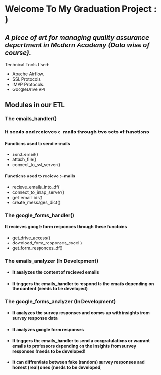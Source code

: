 # Welcome To My Graduation Project : )

## *A piece of art for managing quality assurance department in Modern Academy (Data wise of course).*

Technical Tools Used:

- Apache Airflow.
- SSL Protocols.
- IMAP Protocols.
- GoogleDrive API

## Modules in our ETL

### The emails_handler()

### It sends and recieves e-mails through two sets of functions

#### Functions used to send e-mails

- send_email()
- attach_file()
- connect_to_ssl_server()

#### Functions used to recieve e-mails

- recieve_emails_into_df()
- connect_to_imap_server()
- get_email_ids()
- create_messages_dict()

### The google_forms_handler()

#### It recieves google form responces through these functoins

- get_drive_access()
- download_form_responses_excel()
- get_form_responces_df()

### The emails_analyzer (In Development)

- #### It analyzes the content of recieved emails

- #### It triggers the emails_handler to respond to the emails depending on the content (needs to be developed)

### The google_forms_analyzer (In Development)

- #### It analyzes the survey responses and comes up with insights from survey response data

- #### It analyzes google form responses

- #### It triggers the emails_handler to send a congratulations or warrant emails to professors depending on the insights from survey responses (needs to be developed)

- #### It can diffrentiate between fake (random) survey responses and honest (real) ones (needs to be developed)
